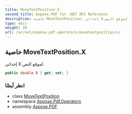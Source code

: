 ```yaml
---
title: MoveTextPosition.X
second_title: Aspose.PDF for .NET API Reference
description: خاصية MoveTextPosition. إحداثي X لموقع النص
type: docs
weight: 20
url: /ar/net/aspose.pdf.operators/movetextposition/x/
---
```

## خاصية MoveTextPosition.X

إحداثي X لموقع النص.

```csharp
public double X { get; set; }
```

### انظر أيضًا

* class [MoveTextPosition](../)
* namespace [Aspose.Pdf.Operators](../../../aspose.pdf.operators/)
* assembly [Aspose.PDF](../../../)